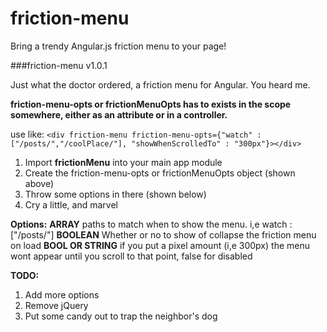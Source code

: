 friction-menu
=============

Bring a trendy Angular.js friction menu to your page!

###friction-menu v1.0.1

Just what the doctor ordered, a friction menu for Angular. You heard me.

**friction-menu-opts or frictionMenuOpts has to exists in the scope somewhere, either as an attribute or in a controller.**

use like:
```<div friction-menu friction-menu-opts={"watch" : ["/posts/","/coolPlace/"], "showWhenScrolledTo" : "300px"}></div>```

1. Import **frictionMenu** into your main app module
2. Create the friction-menu-opts or frictionMenuOpts object (shown above)
3. Throw some options in there (shown below)
4. Cry a little, and marvel

**Options:**
<watch> **ARRAY** paths to match when to show the menu.  i,e watch : ["/posts/"]
<defaultVisible> **BOOLEAN** Whether or no to show of collapse the friction menu on load
<showWhenScrolledTo> **BOOL OR STRING** if you put a pixel amount (i,e 300px) the menu wont appear until you scroll to that point, false for disabled

**TODO:**
  1. Add more options
  2. Remove jQuery
  3. Put some candy out to trap the neighbor's dog

